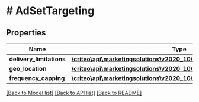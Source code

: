 # # AdSetTargeting

## Properties

Name | Type | Description | Notes
------------ | ------------- | ------------- | -------------
**delivery_limitations** | [**\criteo\api\marketingsolutions\v2020_10\Model\AdSetDeliveryLimitations**](AdSetDeliveryLimitations.md) |  | [optional]
**geo_location** | [**\criteo\api\marketingsolutions\v2020_10\Model\AdSetGeoLocation**](AdSetGeoLocation.md) |  | [optional]
**frequency_capping** | [**\criteo\api\marketingsolutions\v2020_10\Model\AdSetFrequencyCapping**](AdSetFrequencyCapping.md) |  | [optional]

[[Back to Model list]](../../README.md#models) [[Back to API list]](../../README.md#endpoints) [[Back to README]](../../README.md)
